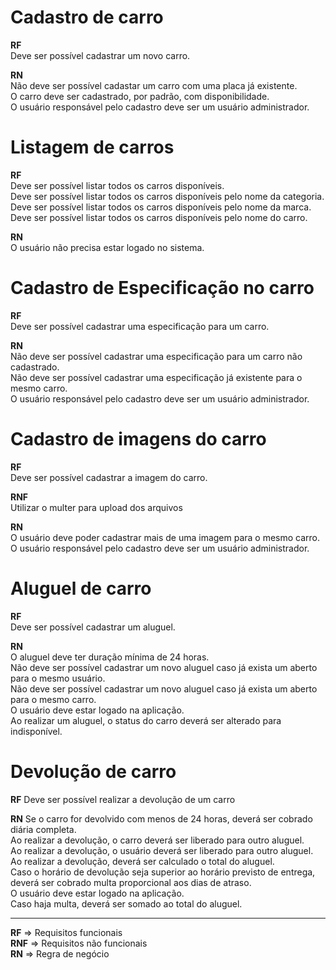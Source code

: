 # Cadastro de carro

**RF**<br/>
Deve ser possível cadastrar um novo carro.<br/>

**RN**<br/>
Não deve ser possível cadastar um carro com uma placa já existente.<br/>
O carro deve ser cadastrado, por padrão, com disponibilidade.<br/>
O usuário responsável pelo cadastro deve ser um usuário administrador.

# Listagem de carros

**RF**<br/>
Deve ser possível listar todos os carros disponíveis.<br/>
Deve ser possível listar todos os carros disponíveis pelo nome da categoria.<br/>
Deve ser possível listar todos os carros disponíveis pelo nome da marca.<br/>
Deve ser possível listar todos os carros disponíveis pelo nome do carro.

**RN**<br/>
O usuário não precisa estar logado no sistema.

# Cadastro de Especificação no carro

**RF**<br/>
Deve ser possível cadastrar uma especificação para um carro.<br/>

**RN**<br/>
Não deve ser possível cadastrar uma especificação para um carro não cadastrado.<br/>
Não deve ser possível cadastrar uma especificação já existente para o mesmo carro.<br/>
O usuário responsável pelo cadastro deve ser um usuário administrador.

# Cadastro de imagens do carro

**RF**<br/>
Deve ser possível cadastrar a imagem do carro.<br/>

**RNF**<br/>
Utilizar o multer para upload dos arquivos

**RN**<br/>
O usuário deve poder cadastrar mais de uma imagem para o mesmo carro.<br/>
O usuário responsável pelo cadastro deve ser um usuário administrador.

# Aluguel de carro

**RF**<br/>
Deve ser possível cadastrar um aluguel.

**RN**<br/>
O aluguel deve ter duração mínima de 24 horas.<br/>
Não deve ser possível cadastrar um novo aluguel caso já exista um aberto para o mesmo usuário.<br/>
Não deve ser possível cadastrar um novo aluguel caso já exista um aberto para o mesmo carro.<br/>
O usuário deve estar logado na aplicação.<br/>
Ao realizar um aluguel, o status do carro deverá ser alterado para indisponível.

# Devolução de carro

**RF**
Deve ser possível realizar a devolução de um carro

**RN**
Se o carro for devolvido com menos de 24 horas, deverá ser cobrado diária completa.<br/>
Ao realizar a devolução, o carro deverá ser liberado para outro aluguel.<br/>
Ao realizar a devolução, o usuário deverá ser liberado para outro aluguel.<br/>
Ao realizar a devolução, deverá ser calculado o total do aluguel.<br/>
Caso o horário de devolução seja superior ao horário previsto de entrega, deverá ser cobrado multa proporcional aos dias de atraso.<br/>
O usuário deve estar logado na aplicação.<br/>
Caso haja multa, deverá ser somado ao total do aluguel.

---
**RF** => Requisitos funcionais<br/>
**RNF** => Requisitos não funcionais<br/>
**RN** => Regra de negócio
